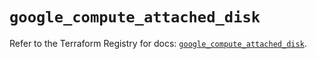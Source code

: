 # `google_compute_attached_disk`

Refer to the Terraform Registry for docs: [`google_compute_attached_disk`](https://registry.terraform.io/providers/hashicorp/google/6.35.0/docs/resources/compute_attached_disk).
